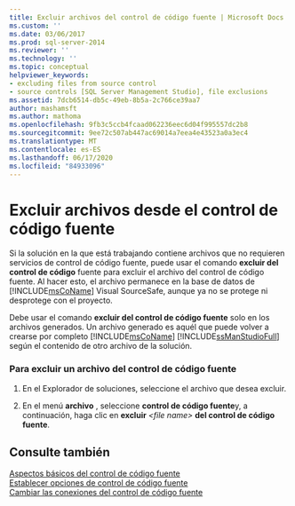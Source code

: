 ```yaml
---
title: Excluir archivos del control de código fuente | Microsoft Docs
ms.custom: ''
ms.date: 03/06/2017
ms.prod: sql-server-2014
ms.reviewer: ''
ms.technology: ''
ms.topic: conceptual
helpviewer_keywords:
- excluding files from source control
- source controls [SQL Server Management Studio], file exclusions
ms.assetid: 7dcb6514-db5c-49eb-8b5a-2c766ce39aa7
author: mashamsft
ms.author: mathoma
ms.openlocfilehash: 9fb3c5ccb4fcaad062236eec6d04f995557dc2b8
ms.sourcegitcommit: 9ee72c507ab447ac69014a7eea4e43523a0a3ec4
ms.translationtype: MT
ms.contentlocale: es-ES
ms.lasthandoff: 06/17/2020
ms.locfileid: "84933096"
---
```

# <a name="exclude-files-from-source-control"></a>Excluir archivos desde el control de código fuente
  Si la solución en la que está trabajando contiene archivos que no requieren servicios de control de código fuente, puede usar el comando **excluir del control de código** fuente para excluir el archivo del control de código fuente. Al hacer esto, el archivo permanece en la base de datos de [!INCLUDE[msCoName](../includes/msconame-md.md)] Visual SourceSafe, aunque ya no se protege ni desprotege con el proyecto.  
  
 Debe usar el comando **excluir del control de código fuente** solo en los archivos generados. Un archivo generado es aquél que puede volver a crearse por completo [!INCLUDE[msCoName](../includes/msconame-md.md)] [!INCLUDE[ssManStudioFull](../includes/ssmanstudiofull-md.md)] según el contenido de otro archivo de la solución.  
  
### <a name="to-exclude-a-file-from-source-control"></a>Para excluir un archivo del control de código fuente  
  
1.  En el Explorador de soluciones, seleccione el archivo que desea excluir.  
  
2.  En el menú **archivo** , seleccione **control de código fuente**y, a continuación, haga clic en **excluir** *\<file name>* **del control de código fuente**.  
  
## <a name="see-also"></a>Consulte también  
 [Aspectos básicos del control de código fuente](../../2014/database-engine/source-control-basics.md)   
 [Establecer opciones de control de código fuente](../../2014/database-engine/set-source-control-options.md)   
 [Cambiar las conexiones del control de código fuente](../../2014/database-engine/change-source-control-connections.md)  
  
  
